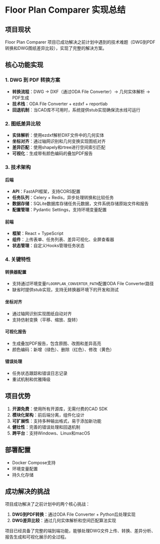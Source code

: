 # Floor Plan Comparer 实现总结

## 项目现状

Floor Plan Comparer 项目已成功解决之前计划中遇到的技术难题（DWG到PDF转换和DWG图纸差异比较），实现了完整的解决方案。

## 核心功能实现

### 1. DWG 到 PDF 转换方案
- **转换流程**：DWG → DXF（通过ODA File Converter）→ 几何实体解析 → PDF生成
- **技术栈**：ODA File Converter + ezdxf + reportlab
- **回退机制**：当CAD库不可用时，系统提供stub实现确保流水线可运行

### 2. 图纸差异比较
- **实体解析**：使用ezdxf解析DXF文件中的几何实体
- **坐标对齐**：通过轴网识别和几何变换实现图纸对齐
- **差异匹配**：使用shapely和rtree进行空间索引匹配
- **可视化**：生成带有颜色编码的叠加PDF报告

### 3. 技术架构

#### 后端
- **API**：FastAPI框架，支持CORS配置
- **任务队列**：Celery + Redis，异步处理转换和比较任务
- **数据存储**：SQLite数据库存储任务元数据，文件系统存储原始文件和报告
- **配置管理**：Pydantic Settings，支持环境变量配置

#### 前端
- **框架**：React + TypeScript
- **组件**：上传表单、任务列表、差异可视化、全屏查看器
- **状态管理**：自定义Hooks管理任务状态

### 4. 关键特性

#### 转换器配置
- 支持通过环境变量`FLOORPLAN_CONVERTER_PATH`配置ODA File Converter路径
- 缺省时提供stub实现，支持无转换器环境下的开发和测试

#### 坐标对齐
- 通过轴网识别实现图纸自动对齐
- 支持仿射变换（平移、缩放、旋转）

#### 可视化报告
- 生成叠加PDF报告，包含原图、改图和差异高亮
- 颜色编码：新增（绿色）、删除（红色）、修改（黄色）

#### 错误处理
- 任务状态跟踪和错误日志记录
- 重试机制和优雅降级

## 项目优势

1. **开源免费**：使用所有开源库，无需付费的CAD SDK
2. **模块化架构**：前后端分离，组件化设计
3. **可扩展性**：支持多种输出格式，易于添加新功能
4. **健壮性**：完善的错误处理和回退机制
5. **跨平台**：支持Windows、Linux和macOS

## 部署配置

- Docker Compose支持
- 环境变量配置
- 持久化存储

## 成功解决的挑战

项目成功解决了之前计划中的两个核心挑战：

1. **DWG到PDF转换**：通过ODA File Converter + Python后处理实现
2. **DWG差异比较**：通过几何实体解析和空间匹配算法实现

项目已经具备了完整的端到端功能，能够处理DWG文件上传、转换、差异分析、报告生成和可视化展示的全过程。